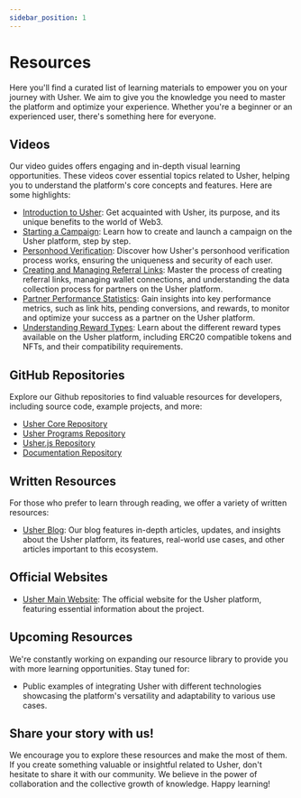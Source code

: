 ```yaml
---
sidebar_position: 1
---
```


# Resources

Here you'll find a curated list of learning materials to empower you on your journey with Usher. We aim to give you the knowledge you need to master the platform and optimize your experience. Whether you're a beginner or an experienced user, there's something here for everyone.

## Videos

Our video guides offers engaging and in-depth visual learning opportunities. These videos cover essential topics related to Usher, helping you to understand the platform's core concepts and features. Here are some highlights:

- [Introduction to Usher](https://www.loom.com/share/de9f9b50f25041e98f2d634accd5eacd): Get acquainted with Usher, its purpose, and its unique benefits to the world of Web3.
- [Starting a Campaign](https://www.loom.com/share/d6e631a5528b488384086f520224732d): Learn how to create and launch a campaign on the Usher platform, step by step.
- [Personhood Verification](https://www.loom.com/share/5b21d9c654d14fc38d566c74b1125d41): Discover how Usher's personhood verification process works, ensuring the uniqueness and security of each user.
- [Creating and Managing Referral Links](https://www.loom.com/share/6006286e90a64e649122666bbd8dddc1): Master the process of creating referral links, managing wallet connections, and understanding the data collection process for partners on the Usher platform.
- [Partner Performance Statistics](https://www.loom.com/share/42d2f49f7f814b39b90b6c93b6fbaec3): Gain insights into key performance metrics, such as link hits, pending conversions, and rewards, to monitor and optimize your success as a partner on the Usher platform.
- [Understanding Reward Types](https://www.loom.com/share/ba4d3e4134464e32a53938fa8e979ec5): Learn about the different reward types available on the Usher platform, including ERC20 compatible tokens and NFTs, and their compatibility requirements.


## GitHub Repositories

Explore our Github repositories to find valuable resources for developers, including source code, example projects, and more:

- [Usher Core Repository](https://github.com/usherlabs/usher)
- [Usher Programs Repository](https://github.com/usherlabs/programs)
- [Usher.js Repository](https://github.com/usherlabs/usher.js)
- [Documentation Repository](https://github.com/usherlabs/docs)

## Written Resources

For those who prefer to learn through reading, we offer a variety of written resources:

- [Usher Blog](https://www.usher.so/blog/): Our blog features in-depth articles, updates, and insights about the Usher platform, its features, real-world use cases, and other articles important to this ecosystem.
## Official Websites

- [Usher Main Website](https://www.usher.so/): The official website for the Usher platform, featuring essential information about the project.

## Upcoming Resources

We're constantly working on expanding our resource library to provide you with more learning opportunities. Stay tuned for:

- Public examples of integrating Usher with different technologies showcasing the platform's versatility and adaptability to various use cases.

## Share your story with us!

We encourage you to explore these resources and make the most of them. If you create something valuable or insightful related to Usher, don't hesitate to share it with our community. We believe in the power of collaboration and the collective growth of knowledge. Happy learning!